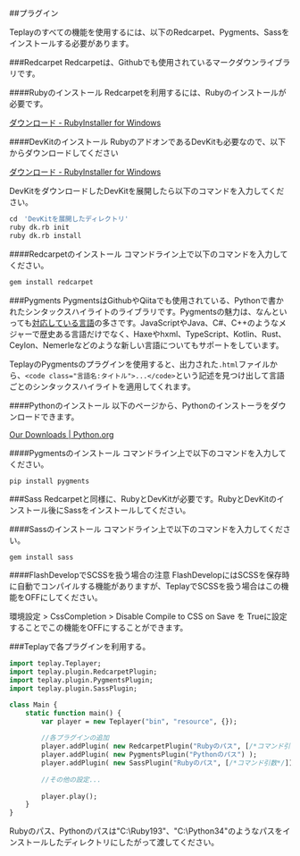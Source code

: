##プラグイン

Teplayのすべての機能を使用するには、以下のRedcarpet、Pygments、Sassをインストールする必要があります。

###Redcarpet
Redcarpetは、Githubでも使用されているマークダウンライブラリです。

####Rubyのインストール
Redcarpetを利用するには、Rubyのインストールが必要です。

[ダウンロード - RubyInstaller for Windows](http://rubyinstaller.org/downloads/)

####DevKitのインストール
RubyのアドオンであるDevKitも必要なので、以下からダウンロードしてください

[ダウンロード - RubyInstaller for Windows](http://rubyinstaller.org/downloads/)

DevKitをダウンロードしたDevKitを展開したら以下のコマンドを入力してください。

```sh
cd　'DevKitを展開したディレクトリ'
ruby dk.rb init
ruby dk.rb install
```

####Redcarpetのインストール
コマンドライン上で以下のコマンドを入力してください。

```sh
gem install redcarpet
```

###Pygments
PygmentsはGithubやQiitaでも使用されている、Pythonで書かれたシンタックスハイライトのライブラリです。Pygmentsの魅力は、なんといっても[対応している言語](http://pygments.org/docs/lexers/)の多さです。JavaScriptやJava、C#、C++のようなメジャーで歴史ある言語だけでなく、Haxeやhxml、TypeScript、Kotlin、Rust、Ceylon、Nemerleなどのような新しい言語についてもサポートをしています。

TeplayのPygmentsのプラグインを使用すると、出力された```.html```ファイルから、```<code class="言語名:タイトル">...</code>```という記述を見つけ出して言語ごとのシンタックスハイライトを適用してくれます。

####Pythonのインストール
以下のページから、Pythonのインストーラをダウンロードできます。

[Our Downloads | Python.org](https://www.python.org/downloads/)

####Pygmentsのインストール
コマンドライン上で以下のコマンドを入力してください。

```
pip install pygments
```

###Sass
Redcarpetと同様に、RubyとDevKitが必要です。RubyとDevKitのインストール後にSassをインストールしてください。

####Sassのインストール
コマンドライン上で以下のコマンドを入力してください。

```sh
gem install sass
```

####FlashDevelopでSCSSを扱う場合の注意
FlashDevelopにはSCSSを保存時に自動でコンパイルする機能がありますが、TeplayでSCSSを扱う場合はこの機能をOFFにしてください。

環境設定 > CssCompletion > Disable Compile to CSS on Save を Trueに設定することでこの機能をOFFにすることができます。

###Teplayで各プラグインを利用する。

```hx:Main.hx
import teplay.Teplayer;
import teplay.plugin.RedcarpetPlugin;
import teplay.plugin.PygmentsPlugin;
import teplay.plugin.SassPlugin;

class Main {
	static function main() {
		var player = new Teplayer("bin", "resource", {});
		
		//各プラグインの追加
		player.addPlugin( new RedcarpetPlugin("Rubyのパス", [/*コマンド引数*/]) );
		player.addPlugin( new PygmentsPlugin("Pythonのパス") );
		player.addPlugin( new SassPlugin("Rubyのパス", [/*コマンド引数*/]) );
		
		//その他の設定...
		
		player.play();
	}
}
```

Rubyのパス、Pythonのパスは"C:\\Ruby193"、"C:\\Python34"のようなパスをインストールしたディレクトリにしたがって渡してください。
